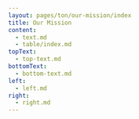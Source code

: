 ```yaml
---
layout: pages/ton/our-mission/index
title: Our Mission
content:
  - text.md
  - table/index.md
topText:
  - top-text.md
bottomText:
  - bottom-text.md
left:
  - left.md
right:
  - right.md
---
```

